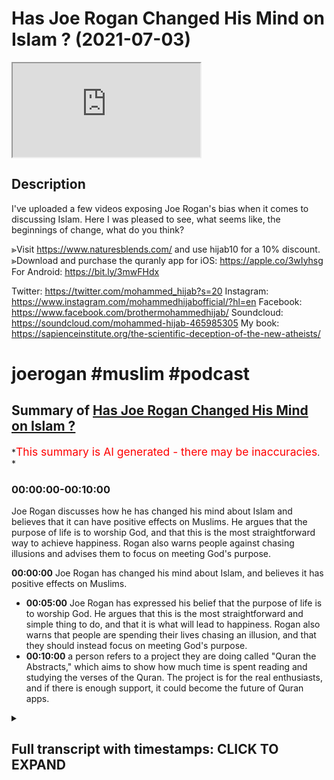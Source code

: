 # Has Joe Rogan Changed His Mind on Islam ? (2021-07-03)

<iframe loading='lazy' allow='autoplay' src='https://www.youtube.com/embed/WWnaQR9OHeI'></iframe>

## Description

I've uploaded a few videos exposing Joe Rogan's bias when it comes to discussing Islam. Here I was pleased to see, what seems like, the beginnings of change, what do you think?

⪢Visit <https://www.naturesblends.com/> and use hijab10 for a 10% discount.
⪢Download and purchase the quranly app for iOS: <https://apple.co/3wIyhsg>
For Android: <https://bit.ly/3mwFHdx>

Twitter: <https://twitter.com/mohammed_hijab?s=20>
Instagram: <https://www.instagram.com/mohammedhijabofficial/?hl=en>
Facebook: <https://www.facebook.com/brothermohammedhijab/>
Soundcloud: <https://soundcloud.com/mohammed-hijab-465985305>
My book: <https://sapienceinstitute.org/the-scientific-deception-of-the-new-atheists/>

# joerogan #muslim #podcast

## Summary of [Has Joe Rogan Changed His Mind on Islam ?](https://www.youtube.com/watch?v=WWnaQR9OHeI)

*<span style="color:red; font-size:125%">This summary is AI generated - there may be inaccuracies</span>. *

### <a onclick="modifyYTiframeseektime('0')">00:00:00-00:10:00</a>

 Joe Rogan discusses how he has changed his mind about Islam and believes that it can have positive effects on Muslims. He argues that the purpose of life is to worship God, and that this is the most straightforward way to achieve happiness. Rogan also warns people against chasing illusions and advises them to focus on meeting God's purpose.

**<a onclick="modifyYTiframeseektime('0')">00:00:00</a>** Joe Rogan has changed his mind about Islam, and believes it has positive effects on Muslims.

* **<a onclick="modifyYTiframeseektime('300')">00:05:00</a>** Joe Rogan has expressed his belief that the purpose of life is to worship God. He argues that this is the most straightforward and simple thing to do, and that it is what will lead to happiness. Rogan also warns that people are spending their lives chasing an illusion, and that they should instead focus on meeting God's purpose.
* **<a onclick="modifyYTiframeseektime('600')">00:10:00</a>**  a person refers to a project they are doing called "Quran the Abstracts," which aims to show how much time is spent reading and studying the verses of the Quran. The project is for the real enthusiasts, and if there is enough support, it could become the future of Quran apps.

<details><summary><h2>Full transcript with timestamps: CLICK TO EXPAND</h2></summary>

<a onclick="modifyYTiframeseektime('0')">0:00:00</a> Music  
<a onclick="modifyYTiframeseektime('5')">0:00:05</a> is the hijab 10  
<a onclick="modifyYTiframeseektime('7')">0:00:07</a> discount code for 10 percent discount on  
<a onclick="modifyYTiframeseektime('9')">0:00:09</a> a wide range of products including  
<a onclick="modifyYTiframeseektime('11')">0:00:11</a> premium ethiopian black seed products  
<a onclick="modifyYTiframeseektime('13')">0:00:13</a> assalamu alaikum  
<a onclick="modifyYTiframeseektime('16')">0:00:16</a> i recently saw a clip a very short clip  
<a onclick="modifyYTiframeseektime('20')">0:00:20</a> of joe rogan saying good words about  
<a onclick="modifyYTiframeseektime('22')">0:00:22</a> islam  
<a onclick="modifyYTiframeseektime('23')">0:00:23</a> this is change of heart there's a change  
<a onclick="modifyYTiframeseektime('26')">0:00:26</a> of mind  
<a onclick="modifyYTiframeseektime('27')">0:00:27</a> let's take a look at what he has to say  
<a onclick="modifyYTiframeseektime('29')">0:00:29</a> come back and comment  
<a onclick="modifyYTiframeseektime('30')">0:00:30</a> islam originally was the they were  
<a onclick="modifyYTiframeseektime('33')">0:00:33</a> scientists man  
<a onclick="modifyYTiframeseektime('34')">0:00:34</a> i mean they were they if you look at  
<a onclick="modifyYTiframeseektime('36')">0:00:36</a> these the early islamic world they were  
<a onclick="modifyYTiframeseektime('38')">0:00:38</a> the ones that  
<a onclick="modifyYTiframeseektime('39')">0:00:39</a> were the most advanced at one point in  
<a onclick="modifyYTiframeseektime('41')">0:00:41</a> history they were the ones that were  
<a onclick="modifyYTiframeseektime('42')">0:00:42</a> pushing mathematics and science and  
<a onclick="modifyYTiframeseektime('45')">0:00:45</a> and reason and logic you know it's just  
<a onclick="modifyYTiframeseektime('48')">0:00:48</a> it  
<a onclick="modifyYTiframeseektime('48')">0:00:48</a> it comes in cycles man it comes in  
<a onclick="modifyYTiframeseektime('50')">0:00:50</a> cycles of suppression and dominance and  
<a onclick="modifyYTiframeseektime('52')">0:00:52</a> you know the the real concern is  
<a onclick="modifyYTiframeseektime('56')">0:00:56</a> unstoppable dictatorships like china and  
<a onclick="modifyYTiframeseektime('58')">0:00:58</a> russia and  
<a onclick="modifyYTiframeseektime('59')">0:00:59</a> when when there's no dissent and no  
<a onclick="modifyYTiframeseektime('62')">0:01:02</a> discussion  
<a onclick="modifyYTiframeseektime('63')">0:01:03</a> i've got a lot of friends who are arabs  
<a onclick="modifyYTiframeseektime('65')">0:01:05</a> i spend a lot of time in the middle east  
<a onclick="modifyYTiframeseektime('67')">0:01:07</a> i love them they're awesome there are  
<a onclick="modifyYTiframeseektime('69')">0:01:09</a> some factions that  
<a onclick="modifyYTiframeseektime('70')">0:01:10</a> say we've got to go blow ourselves up  
<a onclick="modifyYTiframeseektime('72')">0:01:12</a> and that's obviously some factions of  
<a onclick="modifyYTiframeseektime('74')">0:01:14</a> christianity  
<a onclick="modifyYTiframeseektime('75')">0:01:15</a> too right 100  
<a onclick="modifyYTiframeseektime('78')">0:01:18</a> absolutely in america right and i  
<a onclick="modifyYTiframeseektime('80')">0:01:20</a> guarantee you absolutely we were being  
<a onclick="modifyYTiframeseektime('81')">0:01:21</a> invaded and attacked  
<a onclick="modifyYTiframeseektime('83')">0:01:23</a> by muslims all the time it'd probably be  
<a onclick="modifyYTiframeseektime('85')">0:01:25</a> some radical fundamentalist christians  
<a onclick="modifyYTiframeseektime('87')">0:01:27</a> that would want to do the same thing  
<a onclick="modifyYTiframeseektime('89')">0:01:29</a> right that some some muslim sex have  
<a onclick="modifyYTiframeseektime('92')">0:01:32</a> done so first thing i want to say is  
<a onclick="modifyYTiframeseektime('93')">0:01:33</a> that this is  
<a onclick="modifyYTiframeseektime('94')">0:01:34</a> much more of a positive and constructive  
<a onclick="modifyYTiframeseektime('96')">0:01:36</a> tone  
<a onclick="modifyYTiframeseektime('97')">0:01:37</a> than what we have been used to with the  
<a onclick="modifyYTiframeseektime('99')">0:01:39</a> joe rogan experience  
<a onclick="modifyYTiframeseektime('101')">0:01:41</a> in the last half decade or so and  
<a onclick="modifyYTiframeseektime('104')">0:01:44</a> obviously there's something welcome that  
<a onclick="modifyYTiframeseektime('107')">0:01:47</a> you speak in this manner and start  
<a onclick="modifyYTiframeseektime('108')">0:01:48</a> looking in a positive  
<a onclick="modifyYTiframeseektime('109')">0:01:49</a> way about the religion of islam and it's  
<a onclick="modifyYTiframeseektime('114')">0:01:54</a> high time that that is the case and you  
<a onclick="modifyYTiframeseektime('115')">0:01:55</a> say a few good words about the religion  
<a onclick="modifyYTiframeseektime('117')">0:01:57</a> of islam  
<a onclick="modifyYTiframeseektime('119')">0:01:59</a> but i want to remind you of something  
<a onclick="modifyYTiframeseektime('120')">0:02:00</a> that malcolm x  
<a onclick="modifyYTiframeseektime('122')">0:02:02</a> uh beautifully verbalized and he said  
<a onclick="modifyYTiframeseektime('124')">0:02:04</a> you stick a knife  
<a onclick="modifyYTiframeseektime('126')">0:02:06</a> in my back nine inches and pull out  
<a onclick="modifyYTiframeseektime('130')">0:02:10</a> and pull it out six inches there's no  
<a onclick="modifyYTiframeseektime('133')">0:02:13</a> progress  
<a onclick="modifyYTiframeseektime('135')">0:02:15</a> if you pull it out all the way and  
<a onclick="modifyYTiframeseektime('138')">0:02:18</a> that's not progress  
<a onclick="modifyYTiframeseektime('139')">0:02:19</a> progress is healing the wound that the  
<a onclick="modifyYTiframeseektime('142')">0:02:22</a> blow made  
<a onclick="modifyYTiframeseektime('143')">0:02:23</a> and they haven't even pulled out the  
<a onclick="modifyYTiframeseektime('145')">0:02:25</a> knife out  
<a onclick="modifyYTiframeseektime('147')">0:02:27</a> much less heal the wound they won't even  
<a onclick="modifyYTiframeseektime('150')">0:02:30</a> admit the knife is there  
<a onclick="modifyYTiframeseektime('152')">0:02:32</a> to be honest with you this i have to  
<a onclick="modifyYTiframeseektime('154')">0:02:34</a> just admit my disappointment with  
<a onclick="modifyYTiframeseektime('157')">0:02:37</a> much of what you guys do and when i see  
<a onclick="modifyYTiframeseektime('159')">0:02:39</a> you guys  
<a onclick="modifyYTiframeseektime('160')">0:02:40</a> kind of so-called alt-right  
<a onclick="modifyYTiframeseektime('163')">0:02:43</a> uh commentators on internet that you've  
<a onclick="modifyYTiframeseektime('167')">0:02:47</a> got your knife in the back of the muslim  
<a onclick="modifyYTiframeseektime('169')">0:02:49</a> community's back  
<a onclick="modifyYTiframeseektime('170')">0:02:50</a> and you're maybe slowly pulling it out  
<a onclick="modifyYTiframeseektime('172')">0:02:52</a> but you don't even want to admit it's  
<a onclick="modifyYTiframeseektime('174')">0:02:54</a> there  
<a onclick="modifyYTiframeseektime('175')">0:02:55</a> talking about us talking at  
<a onclick="modifyYTiframeseektime('178')">0:02:58</a> us and not to us scarcely  
<a onclick="modifyYTiframeseektime('182')">0:03:02</a> seldomly to us  
<a onclick="modifyYTiframeseektime('186')">0:03:06</a> and i say this that has to change  
<a onclick="modifyYTiframeseektime('189')">0:03:09</a> if discourse is going to be positive in  
<a onclick="modifyYTiframeseektime('192')">0:03:12</a> the next half decade  
<a onclick="modifyYTiframeseektime('194')">0:03:14</a> what i wanted to say in the remainder of  
<a onclick="modifyYTiframeseektime('196')">0:03:16</a> this video  
<a onclick="modifyYTiframeseektime('198')">0:03:18</a> was i wanted to give you our perspective  
<a onclick="modifyYTiframeseektime('200')">0:03:20</a> as muslims  
<a onclick="modifyYTiframeseektime('202')">0:03:22</a> on the purpose of life because one of  
<a onclick="modifyYTiframeseektime('204')">0:03:24</a> the things you said  
<a onclick="modifyYTiframeseektime('206')">0:03:26</a> was when we're talking about the kaab  
<a onclick="modifyYTiframeseektime('209')">0:03:29</a> and the circumambulation  
<a onclick="modifyYTiframeseektime('210')">0:03:30</a> of muslims around the black box which is  
<a onclick="modifyYTiframeseektime('212')">0:03:32</a> called the kaaba  
<a onclick="modifyYTiframeseektime('214')">0:03:34</a> which is of course one of the the  
<a onclick="modifyYTiframeseektime('217')">0:03:37</a> pillars of islam hajj pilgrimage you  
<a onclick="modifyYTiframeseektime('219')">0:03:39</a> said it does something for them  
<a onclick="modifyYTiframeseektime('222')">0:03:42</a> let's hear what you said and come back  
<a onclick="modifyYTiframeseektime('223')">0:03:43</a> and comment on this you know when you  
<a onclick="modifyYTiframeseektime('225')">0:03:45</a> watch  
<a onclick="modifyYTiframeseektime('226')">0:03:46</a> the muslims uh gather around mecca and  
<a onclick="modifyYTiframeseektime('229')">0:03:49</a> go around the circle  
<a onclick="modifyYTiframeseektime('230')">0:03:50</a> you don't think there's something kind  
<a onclick="modifyYTiframeseektime('231')">0:03:51</a> of beautiful about that amazing about  
<a onclick="modifyYTiframeseektime('234')">0:03:54</a> that they all  
<a onclick="modifyYTiframeseektime('235')">0:03:55</a> peacefully get there they're all dressed  
<a onclick="modifyYTiframeseektime('237')">0:03:57</a> the same and they all like move around  
<a onclick="modifyYTiframeseektime('239')">0:03:59</a> this thing and show respect  
<a onclick="modifyYTiframeseektime('240')">0:04:00</a> obviously it's doing something for them  
<a onclick="modifyYTiframeseektime('242')">0:04:02</a> it has this profound  
<a onclick="modifyYTiframeseektime('244')">0:04:04</a> effect on them joe rogan i want to be  
<a onclick="modifyYTiframeseektime('245')">0:04:05</a> honest with you because i know you're  
<a onclick="modifyYTiframeseektime('247')">0:04:07</a> watching this video i know for a fact  
<a onclick="modifyYTiframeseektime('248')">0:04:08</a> you're watching this video in fact  
<a onclick="modifyYTiframeseektime('249')">0:04:09</a> yeah i want to be honest with you and  
<a onclick="modifyYTiframeseektime('251')">0:04:11</a> tell you that this  
<a onclick="modifyYTiframeseektime('253')">0:04:13</a> language that you're using um it's doing  
<a onclick="modifyYTiframeseektime('256')">0:04:16</a> something for them  
<a onclick="modifyYTiframeseektime('257')">0:04:17</a> it's revelatory of your own  
<a onclick="modifyYTiframeseektime('260')">0:04:20</a> bias and i think your bias may be  
<a onclick="modifyYTiframeseektime('264')">0:04:24</a> something which is referred to in ethics  
<a onclick="modifyYTiframeseektime('266')">0:04:26</a> as egoism  
<a onclick="modifyYTiframeseektime('268')">0:04:28</a> or even in psychology as egoism this  
<a onclick="modifyYTiframeseektime('271')">0:04:31</a> idea  
<a onclick="modifyYTiframeseektime('272')">0:04:32</a> that things should be done for us like  
<a onclick="modifyYTiframeseektime('274')">0:04:34</a> we are the center of attention  
<a onclick="modifyYTiframeseektime('276')">0:04:36</a> that we should be acting on our  
<a onclick="modifyYTiframeseektime('278')">0:04:38</a> self-interest and really that is the  
<a onclick="modifyYTiframeseektime('280')">0:04:40</a> basis for morality not only that  
<a onclick="modifyYTiframeseektime('283')">0:04:43</a> but the purpose of life therefore is for  
<a onclick="modifyYTiframeseektime('285')">0:04:45</a> us to try and get as much of it as we  
<a onclick="modifyYTiframeseektime('287')">0:04:47</a> can  
<a onclick="modifyYTiframeseektime('288')">0:04:48</a> let it do something for us like a slave  
<a onclick="modifyYTiframeseektime('291')">0:04:51</a> life is a slave to us and we're just  
<a onclick="modifyYTiframeseektime('294')">0:04:54</a> here  
<a onclick="modifyYTiframeseektime('295')">0:04:55</a> telling life what to do and this comes  
<a onclick="modifyYTiframeseektime('298')">0:04:58</a> quite  
<a onclick="modifyYTiframeseektime('298')">0:04:58</a> frequently in your podcast if i may be  
<a onclick="modifyYTiframeseektime('300')">0:05:00</a> honest with you and tell you  
<a onclick="modifyYTiframeseektime('302')">0:05:02</a> whether it's you telling people or  
<a onclick="modifyYTiframeseektime('304')">0:05:04</a> asking them about lsds  
<a onclick="modifyYTiframeseektime('306')">0:05:06</a> telling them about your experiences  
<a onclick="modifyYTiframeseektime('307')">0:05:07</a> smoking a big cigar and doing this and  
<a onclick="modifyYTiframeseektime('309')">0:05:09</a> that's what  
<a onclick="modifyYTiframeseektime('310')">0:05:10</a> or you know hgh that you take and the  
<a onclick="modifyYTiframeseektime('312')">0:05:12</a> palumbo ism that you have or the  
<a onclick="modifyYTiframeseektime('314')">0:05:14</a> chain facial change that you've seen  
<a onclick="modifyYTiframeseektime('316')">0:05:16</a> because of the steroid abuse and so on  
<a onclick="modifyYTiframeseektime('318')">0:05:18</a> this is just you are a caricature  
<a onclick="modifyYTiframeseektime('322')">0:05:22</a> and i don't mean this to be rude you are  
<a onclick="modifyYTiframeseektime('324')">0:05:24</a> a caricature of materialism  
<a onclick="modifyYTiframeseektime('326')">0:05:26</a> you basically are emblematic and this is  
<a onclick="modifyYTiframeseektime('329')">0:05:29</a> not the purpose of life we want to say  
<a onclick="modifyYTiframeseektime('331')">0:05:31</a> that the purpose of  
<a onclick="modifyYTiframeseektime('332')">0:05:32</a> life is not so that we may consume  
<a onclick="modifyYTiframeseektime('334')">0:05:34</a> things and it can do things for us  
<a onclick="modifyYTiframeseektime('336')">0:05:36</a> before we  
<a onclick="modifyYTiframeseektime('336')">0:05:36</a> hit the grave the purpose of life is to  
<a onclick="modifyYTiframeseektime('339')">0:05:39</a> worship our creator  
<a onclick="modifyYTiframeseektime('340')">0:05:40</a> that's the purpose of life that we have  
<a onclick="modifyYTiframeseektime('342')">0:05:42</a> a creator he created the human beings  
<a onclick="modifyYTiframeseektime('345')">0:05:45</a> which we we can reason rationally  
<a onclick="modifyYTiframeseektime('348')">0:05:48</a> the purpose of life is to worship that  
<a onclick="modifyYTiframeseektime('350')">0:05:50</a> creator  
<a onclick="modifyYTiframeseektime('351')">0:05:51</a> that's the purpose of life to submit  
<a onclick="modifyYTiframeseektime('353')">0:05:53</a> ourselves to that creator  
<a onclick="modifyYTiframeseektime('355')">0:05:55</a> rousseau very famously said man is born  
<a onclick="modifyYTiframeseektime('358')">0:05:58</a> free but everywhere in chains  
<a onclick="modifyYTiframeseektime('360')">0:06:00</a> the quran states allah  
<a onclick="modifyYTiframeseektime('366')">0:06:06</a> Music  
<a onclick="modifyYTiframeseektime('382')">0:06:22</a> has put forward a parable of two men  
<a onclick="modifyYTiframeseektime('385')">0:06:25</a> one of them has many slave masters  
<a onclick="modifyYTiframeseektime('389')">0:06:29</a> and the other one has only one slave  
<a onclick="modifyYTiframeseektime('392')">0:06:32</a> master  
<a onclick="modifyYTiframeseektime('393')">0:06:33</a> are they the same praise be to god  
<a onclick="modifyYTiframeseektime('397')">0:06:37</a> that most people don't understand  
<a onclick="modifyYTiframeseektime('399')">0:06:39</a> meaning  
<a onclick="modifyYTiframeseektime('401')">0:06:41</a> meaning you will always be a slave to  
<a onclick="modifyYTiframeseektime('404')">0:06:44</a> something or someone  
<a onclick="modifyYTiframeseektime('405')">0:06:45</a> whether it's your own desires or  
<a onclick="modifyYTiframeseektime('407')">0:06:47</a> societal expectations  
<a onclick="modifyYTiframeseektime('409')">0:06:49</a> or materialism or a combination of all  
<a onclick="modifyYTiframeseektime('412')">0:06:52</a> those things  
<a onclick="modifyYTiframeseektime('414')">0:06:54</a> or you can decide to be the slave or  
<a onclick="modifyYTiframeseektime('417')">0:06:57</a> submission in submission to the one who  
<a onclick="modifyYTiframeseektime('420')">0:07:00</a> created you and the  
<a onclick="modifyYTiframeseektime('422')">0:07:02</a> quranic message is very straightforward  
<a onclick="modifyYTiframeseektime('424')">0:07:04</a> joe rogan  
<a onclick="modifyYTiframeseektime('425')">0:07:05</a> it's that you have to make the right  
<a onclick="modifyYTiframeseektime('429')">0:07:09</a> decision the purpose of life is to  
<a onclick="modifyYTiframeseektime('431')">0:07:11</a> worship god not to worship yourself  
<a onclick="modifyYTiframeseektime('433')">0:07:13</a> not to worship societal expectations and  
<a onclick="modifyYTiframeseektime('436')">0:07:16</a> you will not receive  
<a onclick="modifyYTiframeseektime('438')">0:07:18</a> happiness tranquility and purpose in  
<a onclick="modifyYTiframeseektime('441')">0:07:21</a> life  
<a onclick="modifyYTiframeseektime('442')">0:07:22</a> you'll be stuck in the second gear of a  
<a onclick="modifyYTiframeseektime('444')">0:07:24</a> meaningless lifestyle  
<a onclick="modifyYTiframeseektime('446')">0:07:26</a> if you think that you can fill the void  
<a onclick="modifyYTiframeseektime('450')">0:07:30</a> of purpose with all of the activities  
<a onclick="modifyYTiframeseektime('453')">0:07:33</a> that you are partaking in  
<a onclick="modifyYTiframeseektime('456')">0:07:36</a> they have no ability in fact  
<a onclick="modifyYTiframeseektime('460')">0:07:40</a> or facility to fill that void is  
<a onclick="modifyYTiframeseektime('462')">0:07:42</a> impossible  
<a onclick="modifyYTiframeseektime('463')">0:07:43</a> the only way to fill that void is  
<a onclick="modifyYTiframeseektime('464')">0:07:44</a> through god the creator  
<a onclick="modifyYTiframeseektime('467')">0:07:47</a> the creator god which is sustaining the  
<a onclick="modifyYTiframeseektime('471')">0:07:51</a> universe and maintaining us  
<a onclick="modifyYTiframeseektime('473')">0:07:53</a> so it's not for us to be expecting from  
<a onclick="modifyYTiframeseektime('476')">0:07:56</a> god or what can religion do for us  
<a onclick="modifyYTiframeseektime('478')">0:07:58</a> it's the wrong question the right  
<a onclick="modifyYTiframeseektime('480')">0:08:00</a> question is what's the purpose of life  
<a onclick="modifyYTiframeseektime('483')">0:08:03</a> and what can we do to meet that purpose  
<a onclick="modifyYTiframeseektime('488')">0:08:08</a> we say the purpose of life is to worship  
<a onclick="modifyYTiframeseektime('490')">0:08:10</a> god  
<a onclick="modifyYTiframeseektime('491')">0:08:11</a> it's really as straightforward and  
<a onclick="modifyYTiframeseektime('492')">0:08:12</a> simple as that submit our will to god  
<a onclick="modifyYTiframeseektime('495')">0:08:15</a> and the world is like a shadow joe rogan  
<a onclick="modifyYTiframeseektime('499')">0:08:19</a> the world is like a shadow all the  
<a onclick="modifyYTiframeseektime('501')">0:08:21</a> happiness they're in  
<a onclick="modifyYTiframeseektime('503')">0:08:23</a> is like a shadow the more you try  
<a onclick="modifyYTiframeseektime('507')">0:08:27</a> and walk towards it the more  
<a onclick="modifyYTiframeseektime('511')">0:08:31</a> it moves away from you  
<a onclick="modifyYTiframeseektime('514')">0:08:34</a> and that's what you'll find i'm sure you  
<a onclick="modifyYTiframeseektime('516')">0:08:36</a> have already found that joe rogan  
<a onclick="modifyYTiframeseektime('518')">0:08:38</a> and what you will continue to find the  
<a onclick="modifyYTiframeseektime('520')">0:08:40</a> pursuit of happiness therefore  
<a onclick="modifyYTiframeseektime('522')">0:08:42</a> which is a phrase that's entrenched  
<a onclick="modifyYTiframeseektime('525')">0:08:45</a> in the american documents is nothing but  
<a onclick="modifyYTiframeseektime('528')">0:08:48</a> a mirage  
<a onclick="modifyYTiframeseektime('530')">0:08:50</a> is nothing but a delusion  
<a onclick="modifyYTiframeseektime('535')">0:08:55</a> and the true way out of nihilism  
<a onclick="modifyYTiframeseektime('539')">0:08:59</a> and a completely purposeless lifestyle  
<a onclick="modifyYTiframeseektime('542')">0:09:02</a> is a strong purpose which can only be  
<a onclick="modifyYTiframeseektime('544')">0:09:04</a> granted  
<a onclick="modifyYTiframeseektime('545')">0:09:05</a> through the creator god we're happy to  
<a onclick="modifyYTiframeseektime('548')">0:09:08</a> have these conversations joe rogan  
<a onclick="modifyYTiframeseektime('550')">0:09:10</a> and we need to have this conversation so  
<a onclick="modifyYTiframeseektime('552')">0:09:12</a> you need to think deeply about what i've  
<a onclick="modifyYTiframeseektime('554')">0:09:14</a> said  
<a onclick="modifyYTiframeseektime('555')">0:09:15</a> because you don't have much time to be  
<a onclick="modifyYTiframeseektime('557')">0:09:17</a> to be honest with you on this planet  
<a onclick="modifyYTiframeseektime('559')">0:09:19</a> how long how old are you i mean would  
<a onclick="modifyYTiframeseektime('561')">0:09:21</a> you respect  
<a onclick="modifyYTiframeseektime('562')">0:09:22</a> you're pushing 60 now are you you know  
<a onclick="modifyYTiframeseektime('565')">0:09:25</a> how old are you  
<a onclick="modifyYTiframeseektime('565')">0:09:25</a> how are joe rogan and it's not even  
<a onclick="modifyYTiframeseektime('567')">0:09:27</a> about age because people die  
<a onclick="modifyYTiframeseektime('569')">0:09:29</a> in their uh when they're young but  
<a onclick="modifyYTiframeseektime('572')">0:09:32</a> you're pushing 60 now jorgen  
<a onclick="modifyYTiframeseektime('574')">0:09:34</a> 10 20 more years you you know it's over  
<a onclick="modifyYTiframeseektime('576')">0:09:36</a> really you can't even  
<a onclick="modifyYTiframeseektime('578')">0:09:38</a> you know if you take hdh from the horse  
<a onclick="modifyYTiframeseektime('580')">0:09:40</a> himself it's not going to be  
<a onclick="modifyYTiframeseektime('582')">0:09:42</a> putting you back into the age of youth  
<a onclick="modifyYTiframeseektime('585')">0:09:45</a> so you need to start thinking about the  
<a onclick="modifyYTiframeseektime('587')">0:09:47</a> purpose of life  
<a onclick="modifyYTiframeseektime('588')">0:09:48</a> and think about the grave as heidiger  
<a onclick="modifyYTiframeseektime('591')">0:09:51</a> said  
<a onclick="modifyYTiframeseektime('592')">0:09:52</a> as his preferable advice that if you  
<a onclick="modifyYTiframeseektime('595')">0:09:55</a> want authenticity in life  
<a onclick="modifyYTiframeseektime('596')">0:09:56</a> think about the grave  
<a onclick="modifyYTiframeseektime('600')">0:10:00</a> go to quran the abstracts versus  
<a onclick="modifyYTiframeseektime('604')">0:10:04</a> pages and time spent reading and the  
<a onclick="modifyYTiframeseektime('606')">0:10:06</a> verses to pages function  
<a onclick="modifyYTiframeseektime('608')">0:10:08</a> takes you from reading a few verses a  
<a onclick="modifyYTiframeseektime('609')">0:10:09</a> day to a few  
<a onclick="modifyYTiframeseektime('611')">0:10:11</a> pages a day this project is for the real  
<a onclick="modifyYTiframeseektime('613')">0:10:13</a> enthusiasts  
<a onclick="modifyYTiframeseektime('614')">0:10:14</a> if there's enough of us out there this  
<a onclick="modifyYTiframeseektime('616')">0:10:16</a> will become the future of quran  
<a onclick="modifyYTiframeseektime('618')">0:10:18</a> apps and support the project if you can  
<a onclick="modifyYTiframeseektime('620')">0:10:20</a> inshaallah may allah bless all of you  
<a onclick="modifyYTiframeseektime('630')">0:10:30</a> jazakallahu  
<a onclick="modifyYTiframeseektime('635')">0:10:35</a> you  
</details>
